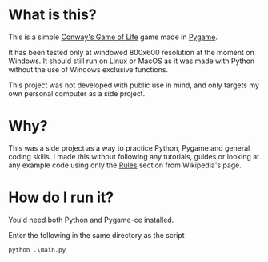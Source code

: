 # What is this?
This is a simple [Conway's Game of Life](https://en.wikipedia.org/wiki/Conway%27s_Game_of_Life) game made in [Pygame](https://pyga.me/). 

It has been tested only at windowed 800x600 resolution at the moment on Windows. It should still run on Linux or MacOS as it was made with Python without the use of Windows exclusive functions.

This project was not developed with public use in mind, and only targets my own personal computer as a side project.

# Why?
This was a side project as a way to practice Python, Pygame and general coding skills. I made this without following any tutorials, guides or looking at any example code using only the [Rules](https://en.wikipedia.org/wiki/Conway%27s_Game_of_Life#Rules) section from Wikipedia's page.

# How do I run it?

You'd need both Python and Pygame-ce installed.

Enter the following in the same directory as the script

```
python .\main.py
```